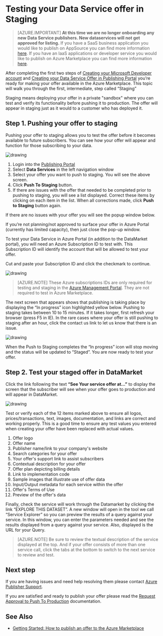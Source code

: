 <properties
   pageTitle="Testing your Data Service offer for the Marketplace | Microsoft Azure"
   description="Understand how to test your Data Service offer for the Azure Marketplace."
   services="marketplace-publishing"
   documentationCenter=""
   authors="HannibalSII"
   manager="hascipio"
   editor=""/>

<tags
   ms.service="marketplace"
   ms.devlang="na"
   ms.topic="article"
   ms.tgt_pltfrm="na"
   ms.workload="na"
   ms.date="08/26/2016"
   ms.author="hascipio; avikova" />

# <a name="testing-your-data-service-offer-in-staging"></a>Testing your Data Service offer in Staging

>[AZURE.IMPORTANT] **At this time we are no longer onboarding any new Data Service publishers. New dataservices will not get approved for listing.** If you have a SaaS business application you would like to publish on AppSource you can find more information [here](https://appsource.microsoft.com/partners). If you have an IaaS applications or developer service you would like to publish on Azure Marketplace you can find more information [here](https://azure.microsoft.com/marketplace/programs/certified/).

After completing the first two steps of [Creating your Microsoft Developer account](marketplace-publishing-accounts-creation-registration.md) and [Creating your Data Service Offer in Publishing Portal](marketplace-publishing-data-service-creation.md) you’re ready for making your offer available in the Azure Marketplace. This topic will walk you through the first, intermediate, step called “Staging”

Staging means deploying your offer in a private "sandbox" where you can test and verify its functionality before pushing it to production. The offer will appear in staging just as it would to a customer who has deployed it.

## <a name="step-1-pushing-your-offer-to-staging"></a>Step 1. Pushing your offer to staging
Pushing your offer to staging allows you to test the offer before it becomes available to future subscribers.  You can see how your offer will appear and function for those subscribing to your data.  

  ![drawing](media/marketplace-publishing-data-service-test-in-staging/step-1.1.png)

1.  Login into the [Publishing Portal](https://publish.windowsazure.com)
2.  Select **Data Services** in the left navigation window
3.  Select your offer you want to push to staging. You will see the above screen.
4.  Click **Push To Staging** button.  
5.  If there are issues with the offer that needed to be completed prior to pushing to staging, you will see a list displayed.  Correct these items by clicking on each item in the list. When all corrections made, click **Push to Staging** button again.

If there are no issues with your offer you will see the popup window below.  

If you’re not planning/not approved to surface your offer in Azure Portal (currently has limited capacity), then just close the pop-up window.

To test your Data Service in Azure Portal (in addition to the DataMarket portal), you will need an Azure Subscription ID to test with.  This Subscription ID will identify the account that will be allowed to test your offer.  

Cut and paste your Subscription ID and click the checkmark to continue.

  ![drawing](media/marketplace-publishing-data-service-test-in-staging/step-1.2.png)

> [AZURE.NOTE] These Azure subscriptions IDs are only required for testing and staging in the [Azure Management Portal](https://manage.windowsazure.com). They are not required to test in Azure Marketplace.

The next screen that appears shows that publishing is taking place by displaying the “In progress” icon highlighted yellow below. Pushing to staging takes between 10 to 15 minutes.  If it takes longer, first refresh your browser (press F5 in IE).  In the rare cases where your offer is still pushing to staging after an hour, click the contact us link to let us know that there is an issue.

  ![drawing](media/marketplace-publishing-data-service-test-in-staging/step-1.3.png)

When the Push to Staging completes the “In progress” icon will stop moving and the status will be updated to “Staged”.  You are now ready to test your offer.  

## <a name="step-2-test-your-staged-offer-in-datamarket"></a>Step 2. Test your staged offer in DataMarket

Click the link following the text **“See Your service offer at…”** to display the screen that the subscriber will see when your offer goes to production and will appear in DataMarket.

  ![drawing](media/marketplace-publishing-data-service-test-in-staging/step-2.2.png)

Test or verify each of the 12 items marked above to ensure all logos, prices/transactions, text, images, documentation, and links are correct and working properly.  This is a good time to ensure any test values you entered when creating your offer have been replaced with actual values.

1. Offer logo
2. Offer name
3. Publisher name/link to your company's website
4. Search categories for your offer
5. Your offer's support link to assist subscribers
6. Contextual description for your offer
7. Offer plan depicting billing details
8. Link to implementation code
9. Sample images that illustrate use of offer data
10. Input/Output metadata for each service within the offer
11. Offer's Terms of Use
12. Preview of the offer's data


Finally, check the service will work through the Datamarket by clicking the link “EXPLORE THIS DATASET”.  A new window will open in the tool we call “Service Explorer” so you can preview the results of a query against your service.  In this window, you can enter the parameters needed and see the results displayed from a query against your service.   Also, displayed is the URL for your Query.  

> [AZURE.NOTE] Be sure to review the textual description of the service displayed at the top.  And if your offer consists of more than one service call, click the tabs at the bottom to switch to the next service to review and test.



## <a name="next-step"></a>Next step
If you are having issues and need help resolving them please contact [Azure Publisher Support]( http://go.microsoft.com/fwlink/?LinkId=272975).

If you are satisfied and ready to publish your offer please read the [Request Approval to Push To Production](marketplace-publishing-push-to-production.md) documentation.

## <a name="see-also"></a>See Also
- [Getting Started: How to publish an offer to the Azure Marketplace](marketplace-publishing-getting-started.md)
